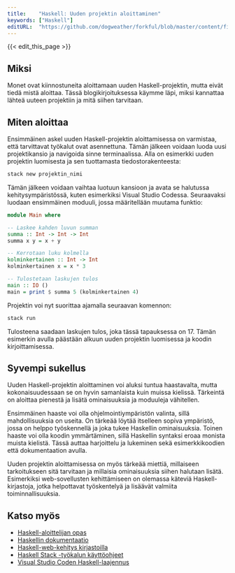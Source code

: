 ```yaml
---
title:    "Haskell: Uuden projektin aloittaminen"
keywords: ["Haskell"]
editURL:  "https://github.com/dogweather/forkful/blob/master/content/fi/haskell/starting-a-new-project.md"
---
```


{{< edit_this_page >}}

## Miksi

Monet ovat kiinnostuneita aloittamaan uuden Haskell-projektin, mutta eivät tiedä mistä aloittaa. Tässä blogikirjoituksessa käymme läpi, miksi kannattaa lähteä uuteen projektiin ja mitä siihen tarvitaan.

## Miten aloittaa

Ensimmäinen askel uuden Haskell-projektin aloittamisessa on varmistaa, että tarvittavat työkalut ovat asennettuna. Tämän jälkeen voidaan luoda uusi projektikansio ja navigoida sinne terminaalissa. Alla on esimerkki uuden projektin luomisesta ja sen tuottamasta tiedostorakenteesta:

```Haskell
stack new projektin_nimi
```

Tämän jälkeen voidaan vaihtaa luotuun kansioon ja avata se halutussa kehitysympäristössä, kuten esimerkiksi Visual Studio Codessa. Seuraavaksi luodaan ensimmäinen moduuli, jossa määritellään muutama funktio:

```Haskell
module Main where

-- Laskee kahden luvun summan
summa :: Int -> Int -> Int
summa x y = x + y

-- Kerrotaan luku kolmella
kolminkertainen :: Int -> Int
kolminkertainen x = x * 3

-- Tulostetaan laskujen tulos
main :: IO ()
main = print $ summa 5 (kolminkertainen 4)
```

Projektin voi nyt suorittaa ajamalla seuraavan komennon:

```Haskell
stack run
```

Tulosteena saadaan laskujen tulos, joka tässä tapauksessa on 17. Tämän esimerkin avulla päästään alkuun uuden projektin luomisessa ja koodin kirjoittamisessa.

## Syvempi sukellus

Uuden Haskell-projektin aloittaminen voi aluksi tuntua haastavalta, mutta kokonaisuudessaan se on hyvin samanlaista kuin muissa kielissä. Tärkeintä on aloittaa pienestä ja lisätä ominaisuuksia ja moduuleja vähitellen.

Ensimmäinen haaste voi olla ohjelmointiympäristön valinta, sillä mahdollisuuksia on useita. On tärkeää löytää itselleen sopiva ympäristö, jossa on helppo työskennellä ja joka tukee Haskellin ominaisuuksia. Toinen haaste voi olla koodin ymmärtäminen, sillä Haskellin syntaksi eroaa monista muista kielistä. Tässä auttaa harjoittelu ja lukeminen sekä esimerkkikoodien että dokumentaation avulla.

Uuden projektin aloittamisessa on myös tärkeää miettiä, millaiseen tarkoitukseen sitä tarvitaan ja millaisia ominaisuuksia siihen halutaan lisätä. Esimerkiksi web-sovellusten kehittämiseen on olemassa käteviä Haskell-kirjastoja, jotka helpottavat työskentelyä ja lisäävät valmiita toiminnallisuuksia.

## Katso myös

- [Haskell-aloittelijan opas](https://wiki.haskell.org/Haskell_beginners_steps)
- [Haskellin dokumentaatio](https://www.haskell.org/documentation/)
- [Haskell-web-kehitys kirjastoilla](https://haskell-lang.org/web)
- [Haskell Stack -työkalun käyttöohjeet](https://docs.haskellstack.org/en/stable/GUIDE/)
- [Visual Studio Coden Haskell-laajennus](https://marketplace.visualstudio.com/items?itemName=haskell.haskell)
